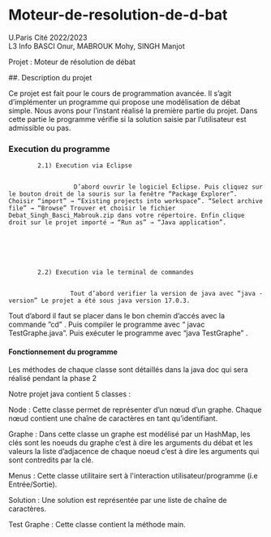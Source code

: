 # Moteur-de-resolution-de-d-bat
U.Paris Cité  2022/2023                                                                                                                                                              
L3 Info 
BASCI Onur, MABROUK Mohy, SINGH Manjot




Projet : Moteur de résolution de débat


##. Description du projet


Ce projet est fait pour le cours de programmation avancée. Il s’agit d’implémenter un programme qui propose une modélisation de débat simple. Nous avons pour l’instant réalisé la première partie du projet. Dans cette partie le programme vérifie si la solution saisie par l’utilisateur est admissible ou pas. 


###  Execution du programme
            
            2.1) Execution via Eclipse


                      D’abord ouvrir le logiciel Eclipse. Puis cliquez sur le bouton droit de la souris sur la fenêtre “Package Explorer”. Choisir “import” → “Existing projects into workspace”. “Select archive file” → “Browse” Trouver et choisir le fichier Debat_Singh_Basci_Mabrouk.zip dans votre répertoire. Enfin clique droit sur le projet importé → “Run as” → “Java application”.






            2.2) Execution via le terminal de commandes


                     Tout d’abord verifier la version de java avec “java -version” Le projet a été sous java version 17.0.3.
Tout d’abord il faut se placer dans le bon chemin d’accés avec la commande ”cd” .
Puis compiler le programme avec “ javac TestGraphe.java”.
Puis exécuter le programme avec “java TestGraphe” .


#### Fonctionnement du programme


Les méthodes de chaque classe sont détaillés dans la java doc qui sera réalisé pendant la phase 2


Notre projet java contient 5 classes : 


Node : Cette classe permet de représenter d’un nœud d’un graphe. Chaque nœud contient une chaîne de caractères en tant qu’identifiant.


Graphe : Dans cette classe un graphe est modélisé par un HashMap, les clés sont les noeuds du graphe  c’est à dire les arguments du débat et les valeurs la liste d’adjacence de chaque noeud c’est à dire les arguments qui sont contredits par la clé.


Menus : Cette classe utilitaire sert à l'interaction utilisateur/programme (i.e Entrée/Sortie). 


Solution : Une solution est représentée par une liste de chaîne de caractères.


Test Graphe : Cette classe contient la méthode main.
